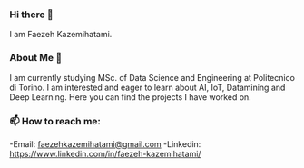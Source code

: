 ### Hi there 👋
I am Faezeh Kazemihatami. 

### About Me 👀
I am currently studying MSc. of Data Science and Engineering at Politecnico di Torino. I am interested and eager to learn about AI, IoT, Datamining and Deep Learning. Here you can find the projects I have worked on.

### 📫 How to reach me:
  -Email: faezehkazemihatami@gmail.com
  -Linkedin: https://www.linkedin.com/in/faezeh-kazemihatami/
